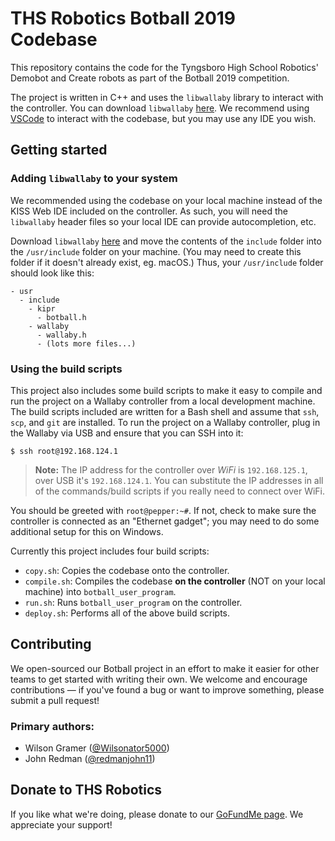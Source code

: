 # THS Robotics Botball 2019 Codebase

This repository contains the code for the Tyngsboro High School Robotics' Demobot and Create robots as part of the Botball 2019 competition.

The project is written in C++ and uses the `libwallaby` library to interact with the controller. You can download `libwallaby` [here](https://github.com/kipr/libwallaby). We recommend using [VSCode](https://code.visualstudio.com/) to interact with the codebase, but you may use any IDE you wish.

## Getting started

### Adding `libwallaby` to your system

We recommended using the codebase on your local machine instead of the KISS Web IDE included on the controller. As such, you will need the `libwallaby` header files so your local IDE can provide autocompletion, etc.

Download `libwallaby` [here](https://github.com/kipr/libwallaby) and move the contents of the `include` folder into the `/usr/include` folder on your machine. (You may need to create this folder if it doesn't already exist, eg. macOS.) Thus, your `/usr/include` folder should look like this:

```
- usr
  - include
    - kipr
      - botball.h
    - wallaby
      - wallaby.h
      - (lots more files...)
```

### Using the build scripts

This project also includes some build scripts to make it easy to compile and run the project on a Wallaby controller from a local development machine. The build scripts included are written for a Bash shell and assume that `ssh`, `scp`, and `git` are installed. To run the project on a Wallaby controller, plug in the Wallaby via USB and ensure that you can SSH into it:

```shell
$ ssh root@192.168.124.1
```

> **Note:** The IP address for the controller over *WiFi* is `192.168.125.1`, over USB it's `192.168.124.1`. You can substitute the IP addresses in all of the commands/build scripts if you really need to connect over WiFi.

You should be greeted with `root@pepper:~#`. If not, check to make sure the controller is connected as an "Ethernet gadget"; you may need to do some additional setup for this on Windows.

Currently this project includes four build scripts:

 - `copy.sh`: Copies the codebase onto the controller.
 - `compile.sh`: Compiles the codebase **on the controller** (NOT on your local machine) into `botball_user_program`.
 - `run.sh`: Runs `botball_user_program` on the controller.
 - `deploy.sh`: Performs all of the above build scripts.

## Contributing

We open-sourced our Botball project in an effort to make it easier for other teams to get started with writing their own. We welcome and encourage contributions — if you've found a bug or want to improve something, please submit a pull request!

### Primary authors:

- Wilson Gramer ([@Wilsonator5000](https://github.com/Wilsonator5000))
- John Redman ([@redmanjohn11](https://github.com/redmanjohn11))

## Donate to THS Robotics

If you like what we're doing, please donate to our [GoFundMe page](https://www.gofundme.com/tyngsborough-robotics). We appreciate your support!
